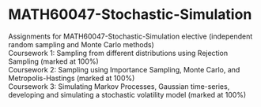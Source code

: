 # MATH60047-Stochastic-Simulation
Assignments for MATH60047-Stochastic-Simulation elective (independent random sampling and Monte Carlo methods)\
Coursework 1: Sampling from different distributions using Rejection Sampling (marked at 100%)\
Coursework 2: Sampling using Importance Sampling, Monte Carlo, and Metropolis-Hastings (marked at 100%)\
Coursework 3: Simulating Markov Processes, Gaussian time-series, developing and simulating a stochastic volatility model (marked at 100%)
